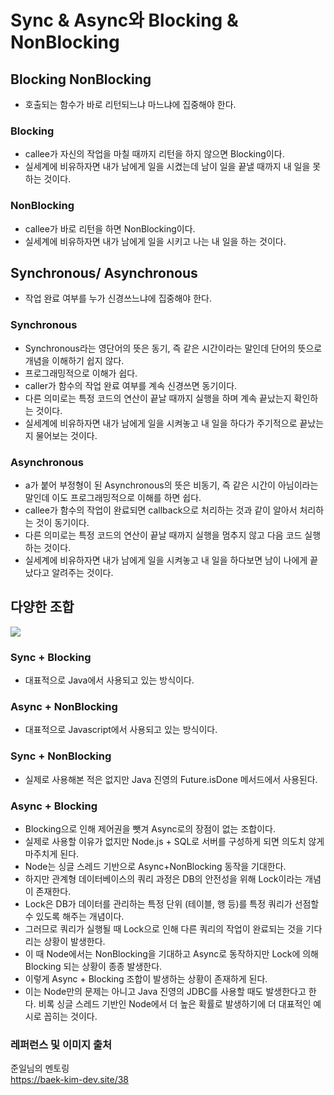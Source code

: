 # Sync & Async와 Blocking & NonBlocking

## Blocking NonBlocking

- 호출되는 함수가 바로 리턴되느냐 마느냐에 집중해야 한다.

### Blocking

- callee가 자신의 작업을 마칠 때까지 리턴을 하지 않으면 Blocking이다.
- 실세계에 비유하자면 내가 남에게 일을 시켰는데 남이 일을 끝낼 때까지 내 일을 못하는 것이다.

### NonBlocking

- callee가 바로 리턴을 하면 NonBlocking이다.
- 실세계에 비유하자면 내가 남에게 일을 시키고 나는 내 일을 하는 것이다.

## Synchronous/ Asynchronous

- 작업 완료 여부를 누가 신경쓰느냐에 집중해야 한다.

### Synchronous

- Synchronous라는 영단어의 뜻은 동기, 즉 같은 시간이라는 말인데 단어의 뜻으로 개념을 이해하기 쉽지 않다.
- 프로그래밍적으로 이해가 쉽다.
- caller가 함수의 작업 완료 여부를 계속 신경쓰면 동기이다.
- 다른 의미로는 특정 코드의 연산이 끝날 때까지 실행을 하며 계속 끝났는지 확인하는 것이다.
- 실세계에 비유하자면 내가 남에게 일을 시켜놓고 내 일을 하다가 주기적으로 끝났는지 물어보는 것이다.

### Asynchronous

- a가 붙어 부정형이 된 Asynchronous의 뜻은 비동기, 즉 같은 시간이 아님이라는 말인데 이도 프로그래밍적으로 이해를 하면 쉽다.
- callee가 함수의 작업이 완료되면 callback으로 처리하는 것과 같이 알아서 처리하는 것이 동기이다.
- 다른 의미로는 특정 코드의 연산이 끝날 때까지 실행을 멈추지 않고 다음 코드 실행하는 것이다.
- 실세계에 비유하자면 내가 남에게 일을 시켜놓고 내 일을 하다보면 남이 나에게 끝났다고 알려주는 것이다.

## 다양한 조합

![](https://i.imgur.com/DEKgq5U.png)

### Sync + Blocking

- 대표적으로 Java에서 사용되고 있는 방식이다.

### Async + NonBlocking

- 대표적으로 Javascript에서 사용되고 있는 방식이다.

### Sync + NonBlocking

- 실제로 사용해본 적은 없지만 Java 진영의 Future.isDone 메서드에서 사용된다.

### Async + Blocking

- Blocking으로 인해 제어권을 뺏겨 Async로의 장점이 없는 조합이다.
- 실제로 사용할 이유가 없지만 Node.js + SQL로 서버를 구성하게 되면 의도치 않게 마주치게 된다.
- Node는 싱글 스레드 기반으로 Async+NonBlocking 동작을 기대한다.
- 하지만 관계형 데이터베이스의 쿼리 과정은 DB의 안전성을 위해 Lock이라는 개념이 존재한다.
- Lock은 DB가 데이터를 관리하는 특정 단위 (테이블, 행 등)를 특정 쿼리가 선점할 수 있도록 해주는 개념이다.
- 그러므로 쿼리가 실행될 때 Lock으로 인해 다른 쿼리의 작업이 완료되는 것을 기다리는 상황이 발생한다.
- 이 때 Node에서는 NonBlocking을 기대하고 Async로 동작하지만 Lock에 의해 Blocking 되는 상황이 종종 발생한다.
- 이렇게 Async + Blocking 조합이 발생하는 상황이 존재하게 된다.
- 이는 Node만의 문제는 아니고 Java 진영의 JDBC를 사용할 때도 발생한다고 한다. 비록 싱글 스레드 기반인 Node에서 더 높은 확률로 발생하기에 더 대표적인 예시로 꼽히는 것이다.

### 레퍼런스 및 이미지 출처

준일님의 멘토링  
https://baek-kim-dev.site/38
